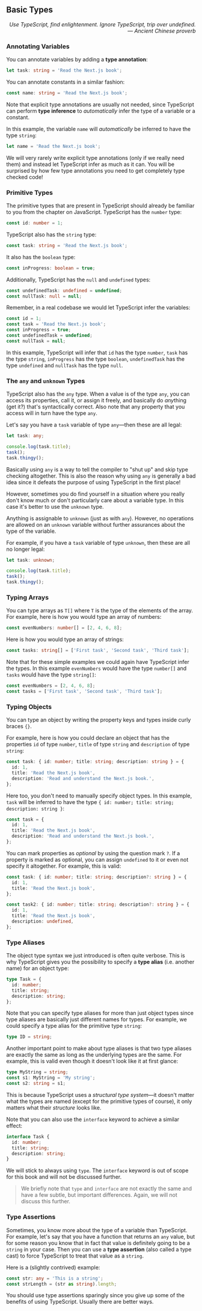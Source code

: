 ## Basic Types

<div style="text-align: right"> <i> Use TypeScript, find enlightenment. Ignore TypeScript, trip over undefined. <br> — Ancient Chinese proverb </i> </div>

### Annotating Variables

You can annotate variables by adding a **type annotation**:

```ts
let task: string = 'Read the Next.js book';
```

You can annotate constants in a similar fashion:

```ts
const name: string = 'Read the Next.js book';
```

Note that explicit type annotations are usually not needed, since TypeScript can perform **type inference** to _automatically_ infer the type of a variable or a constant.

In this example, the variable `name` will _automatically_ be inferred to have the type `string`:

```ts
let name = 'Read the Next.js book';
```

We will very rarely write explicit type annotations (only if we really need them) and instead let TypeScript infer as much as it can.
You will be surprised by how few type annotations you need to get completely type checked code!

### Primitive Types

The primitive types that are present in TypeScript should already be familiar to you from the chapter on JavaScript.
TypeScript has the `number` type:

```ts
const id: number = 1;
```

TypeScript also has the `string` type:

```ts
const task: string = 'Read the Next.js book';
```

It also has the `boolean` type:

```ts
const inProgress: boolean = true;
```

Additionally, TypeScript has the `null` and `undefined` types:

```ts
const undefinedTask: undefined = undefined;
const nullTask: null = null;
```

Remember, in a real codebase we would let TypeScript infer the variables:

```ts
const id = 1;
const task = 'Read the Next.js book';
const inProgress = true;
const undefinedTask = undefined;
const nullTask = null;
```

In this example, TypeScript will infer that `id` has the type `number`, `task` has the type `string`, `inProgress` has the type `boolean`, `undefinedTask` has the type `undefined` and `nullTask` has the type `null`.

### The `any` and `unknown` Types

TypeScript also has the `any` type.
When a value is of the type `any`, you can access its properties, call it, or assign it freely, and basically do *any*thing (get it?) that's syntactically correct.
Also note that any property that you access will in turn have the type `any`.

Let's say you have a `task` variable of type `any`—then these are all legal:

```ts
let task: any;

console.log(task.title);
task();
task.thingy();
```

Basically using `any` is a way to tell the compiler to "shut up" and skip type checking altogether.
This is also the reason why using `any` is generally a bad idea since it defeats the purpose of using TypeScript in the first place!

However, sometimes you do find yourself in a situation where you really don't know much or don't particularly care about a variable type.
In this case it's better to use the `unknown` type.

Anything is assignable to `unknown` (just as with `any`).
However, no operations are allowed on an `unknown` variable without further assurances about the type of the variable.

For example, if you have a `task` variable of type `unknown`, then these are all no longer legal:

```ts
let task: unknown;

console.log(task.title);
task();
task.thingy();
```

### Typing Arrays

You can type arrays as `T[]` where `T` is the type of the elements of the array.
For example, here is how you would type an array of numbers:

```ts
const evenNumbers: number[] = [2, 4, 6, 8];
```

Here is how you would type an array of strings:

```ts
const tasks: string[] = ['First task', 'Second task', 'Third task'];
```

Note that for these simple examples we could again have TypeScript infer the types.
In this example `evenNumbers` would have the type `number[]` and `tasks` would have the type `string[]`:

```ts
const evenNumbers = [2, 4, 6, 8];
const tasks = ['First task', 'Second task', 'Third task'];
```

### Typing Objects

You can type an object by writing the property keys and types inside curly braces `{}`.

For example, here is how you could declare an object that has the properties `id` of type `number`, `title` of type `string` and `description` of type `string`:

```ts
const task: { id: number; title: string; description: string } = {
  id: 1,
  title: 'Read the Next.js book',
  description: 'Read and understand the Next.js book.',
};
```

Here too, you don't need to manually specify object types.
In this example, `task` will be inferred to have the type `{ id: number; title: string; description: string }`:

```ts
const task = {
  id: 1,
  title: 'Read the Next.js book',
  description: 'Read and understand the Next.js book.',
};
```

You can mark properties as _optional_ by using the question mark `?`.
If a property is marked as optional, you can assign `undefined` to it or even not specify it altogether.
For example, this is valid:

```ts
const task: { id: number; title: string; description?: string } = {
  id: 1,
  title: 'Read the Next.js book',
};

const task2: { id: number; title: string; description?: string } = {
  id: 1,
  title: 'Read the Next.js book',
  description: undefined,
};
```

### Type Aliases

The object type syntax we just introduced is often quite verbose.
This is why TypeScript gives you the possibility to specify a **type alias** (i.e. another name) for an object type:

```ts
type Task = {
  id: number;
  title: string;
  description: string;
};
```

Note that you can specify type aliases for more than just object types since type aliases are basically just different names for types.
For example, we could specify a type alias for the primitive type `string`:

```ts
type ID = string;
```

Another important point to make about type aliases is that two type aliases are exactly the same as long as the underlying types are the same.
For example, this is valid even though it doesn't look like it at first glance:

```ts
type MyString = string;
const s1: MyString = 'My string';
const s2: string = s1;
```

This is because TypeScript uses a _structural type system_—it doesn't matter what the types are named (except for the primitive types of course), it only matters what their _structure_ looks like.

Note that you can also use the `interface` keyword to achieve a similar effect:

```ts
interface Task {
  id: number;
  title: string;
  description: string;
}
```

We will stick to always using `type`.
The `interface` keyword is out of scope for this book and will not be discussed further.

> We briefly note that `type` and `interface` are not exactly the same and have a few subtle, but important differences.
> Again, we will not discuss this further.

### Type Assertions

Sometimes, you know more about the type of a variable than TypeScript.
For example, let's say that you have a function that returns an `any` value, but for some reason you know that in fact that value is definitely going to be a `string` in your case.
Then you can use a **type assertion** (also called a type cast) to force TypeScript to treat that value as a `string`.

Here is a (slightly contrived) example:

```ts
const str: any = 'This is a string';
const strLength = (str as string).length;
```

You should use type assertions sparingly since you give up some of the benefits of using TypeScript.
Usually there are better ways.
